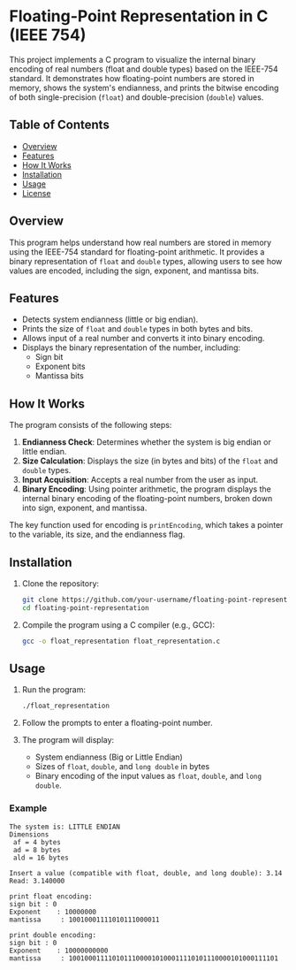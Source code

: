 # Floating-Point Representation in C (IEEE 754)

This project implements a C program to visualize the internal binary encoding of real numbers (float and double types) based on the IEEE-754 standard. It demonstrates how floating-point numbers are stored in memory, shows the system's endianness, and prints the bitwise encoding of both single-precision (`float`) and double-precision (`double`) values.

## Table of Contents

- [Overview](#overview)
- [Features](#features)
- [How It Works](#how-it-works)
- [Installation](#installation)
- [Usage](#usage)
- [License](#license)

## Overview

This program helps understand how real numbers are stored in memory using the IEEE-754 standard for floating-point arithmetic. It provides a binary representation of `float` and `double` types, allowing users to see how values are encoded, including the sign, exponent, and mantissa bits.

## Features

- Detects system endianness (little or big endian).
- Prints the size of `float` and `double` types in both bytes and bits.
- Allows input of a real number and converts it into binary encoding.
- Displays the binary representation of the number, including:
  - Sign bit
  - Exponent bits
  - Mantissa bits

## How It Works

The program consists of the following steps:

1. **Endianness Check**: Determines whether the system is big endian or little endian.
2. **Size Calculation**: Displays the size (in bytes and bits) of the `float` and `double` types.
3. **Input Acquisition**: Accepts a real number from the user as input.
4. **Binary Encoding**: Using pointer arithmetic, the program displays the internal binary encoding of the floating-point numbers, broken down into sign, exponent, and mantissa.

The key function used for encoding is `printEncoding`, which takes a pointer to the variable, its size, and the endianness flag.

## Installation

1. Clone the repository:

   ```bash
   git clone https://github.com/your-username/floating-point-representation.git
   cd floating-point-representation
   ```

2. Compile the program using a C compiler (e.g., GCC):

   ```bash
   gcc -o float_representation float_representation.c
   ```

## Usage

1. Run the program:

   ```bash
   ./float_representation
   ```

2. Follow the prompts to enter a floating-point number.

3. The program will display:
   - System endianness (Big or Little Endian)
   - Sizes of `float`, `double`, and `long double` in bytes
   - Binary encoding of the input values as `float`, `double`, and `long double`.

### Example

```
The system is: LITTLE ENDIAN
Dimensions
 af = 4 bytes
 ad = 8 bytes
 ald = 16 bytes

Insert a value (compatible with float, double, and long double): 3.14
Read: 3.140000

print float encoding:
sign bit : 0
Exponent    : 10000000
mantissa     : 10010001111010111000011

print double encoding:
sign bit : 0
Exponent    : 10000000000
mantissa     : 10010001111010111000010100011110101110000101000111101
```